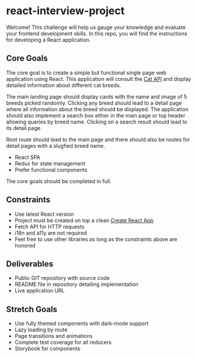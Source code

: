 # react-interview-project

Welcome! This challenge will help us gauge your knowledge and evaluate your frontend development skills. In this repo, you will find the instructions for developing a React application.

## Core Goals

The core goal is to create a simple but functional single page web application using React. This application will consult the [Cat API](https://thecatapi.com/) and display detailed information about different cat breeds.

The main landing page should display cards with the name and image of 5 breeds picked randomly. Clicking any breed should lead to a detail page where all information about the breed should be displayed. The application should also implement a search box either in the main page or top header allowing queries by breed name. Clicking on a search result should lead to its detail page.

Root route should lead to the main page and there should also be routes for detail pages with a slugfied breed name.

- React SPA
- Redux for state management
- Prefer functional components

The core goals should be completed in full.

## Constraints

- Use latest React version
- Project must be created on top a clean [Create React App](https://create-react-app.dev)
- Fetch API for HTTP requests
- i18n and a11y are not required
- Feel free to use other libraries as long as the constraints above are honored

## Deliverables

- Public GIT repository with source code
- README file in repository detailing implementation
- Live application URL

## Stretch Goals

- Use fully themed components with dark-mode support
- Lazy loading by route
- Page transitions and animations
- Complete test coverage for all reducers
- Storybook for components

